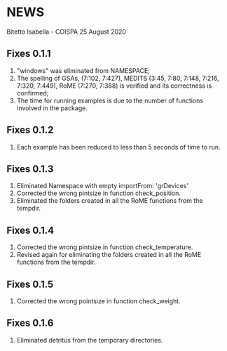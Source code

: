 NEWS
================
Bitetto Isabella - COISPA
25 August 2020

Fixes 0.1.1
-----

1. "windows" was eliminated from NAMESPACE;
2. The spelling of GSAs, (7:102, 7:427), MEDITS (3:45, 7:80, 7:148, 7:216, 7:320, 7:449), RoME (7:270, 7:388) is verified and its correctness is confirmed;
3. The time for running examples is due to the number of functions involved in the package.

Fixes 0.1.2
-----
1. Each example has been reduced to less than 5 seconds of time to run.

Fixes 0.1.3
-----
1. Eliminated  Namespace with empty importFrom: 'grDevices'
2. Corrected the wrong pintsize in function check_position.
3. Eliminated the folders created in all the RoME functions from the tempdir.

Fixes 0.1.4
-----
1. Corrected the wrong pintsize in function check_temperature.
2. Revised again for eliminating the folders created in all the RoME functions from the tempdir.

Fixes 0.1.5
-----
1. Corrected the wrong pointsize in function check_weight.

Fixes 0.1.6
-----
1. Eliminated detritus from the temporary directories.


